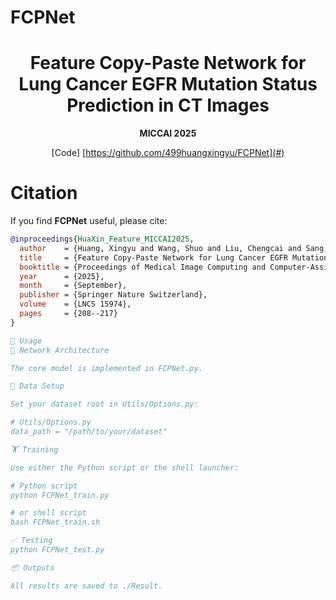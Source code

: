 # FCPNet
<div align="center">

# Feature Copy-Paste Network for Lung Cancer EGFR Mutation Status Prediction in CT Images  
**MICCAI 2025**

[Code]  [https://github.com/499huangxingyu/FCPNet](#)
</div>

# Citation
If you find **FCPNet** useful, please cite:

```bibtex
@inproceedings{HuaXin_Feature_MICCAI2025,
  author    = {Huang, Xingyu and Wang, Shuo and Liu, Chengcai and Sang, Haolin and Wu, Yi and Tian, Jie},
  title     = {Feature Copy-Paste Network for Lung Cancer EGFR Mutation Status Prediction in CT Images},
  booktitle = {Proceedings of Medical Image Computing and Computer-Assisted Intervention (MICCAI)},
  year      = {2025},
  month     = {September},
  publisher = {Springer Nature Switzerland},
  volume    = {LNCS 15974},
  pages     = {208--217}
}

🚀 Usage
🧩 Network Architecture

The core model is implemented in FCPNet.py.

📁 Data Setup

Set your dataset root in Utils/Options.py:

# Utils/Options.py
data_path = "/path/to/your/dataset"

🏋️ Training

Use either the Python script or the shell launcher:

# Python script
python FCPNet_train.py

# or shell script
bash FCPNet_train.sh

✅ Testing
python FCPNet_test.py

📦 Outputs

All results are saved to ./Result.

